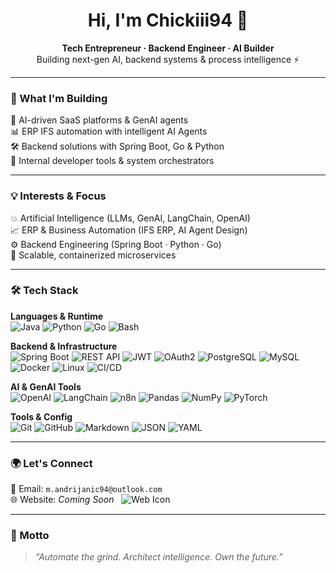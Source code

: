 <h1 align="center">Hi, I'm Chickiii94 👋</h1>

<p align="center">
<b>Tech Entrepreneur · Backend Engineer · AI Builder</b><br/>
  Building next-gen AI, backend systems & process intelligence ⚡️
</p>

---

### 🚀 What I'm Building

🧠 AI-driven SaaS platforms & GenAI agents  
📊 ERP IFS automation with intelligent AI Agents  
🛠 Backend solutions with Spring Boot, Go & Python  
🔄 Internal developer tools & system orchestrators  

---

### 💡 Interests & Focus

💥 Artificial Intelligence (LLMs, GenAI, LangChain, OpenAI)  
📈 ERP & Business Automation (IFS ERP, AI Agent Design)  
⚙️ Backend Engineering (Spring Boot · Python · Go)  
🚀 Scalable, containerized microservices  

---

### 🛠 Tech Stack

**Languages & Runtime**  
![Java](https://img.shields.io/badge/Java-ED8B00?style=for-the-badge&logo=java&logoColor=white)
![Python](https://img.shields.io/badge/Python-3776AB?style=for-the-badge&logo=python&logoColor=white)
![Go](https://img.shields.io/badge/Go-00ADD8?style=for-the-badge&logo=go&logoColor=white)
![Bash](https://img.shields.io/badge/Bash-121011?style=for-the-badge&logo=gnu-bash&logoColor=white)

**Backend & Infrastructure**  
![Spring Boot](https://img.shields.io/badge/Spring_Boot-6DB33F?style=for-the-badge&logo=spring-boot&logoColor=white)
![REST API](https://img.shields.io/badge/REST_API-FF6F61?style=for-the-badge&logo=api&logoColor=white)
![JWT](https://img.shields.io/badge/JWT-000000?style=for-the-badge&logo=jsonwebtokens&logoColor=white)
![OAuth2](https://img.shields.io/badge/OAuth2-8A2BE2?style=for-the-badge)
![PostgreSQL](https://img.shields.io/badge/PostgreSQL-4169E1?style=for-the-badge&logo=postgresql&logoColor=white)
![MySQL](https://img.shields.io/badge/MySQL-4479A1?style=for-the-badge&logo=mysql&logoColor=white)
![Docker](https://img.shields.io/badge/Docker-2496ED?style=for-the-badge&logo=docker&logoColor=white)
![Linux](https://img.shields.io/badge/Linux-FCC624?style=for-the-badge&logo=linux&logoColor=black)
![CI/CD](https://img.shields.io/badge/GitHub_Actions-2088FF?style=for-the-badge&logo=github-actions&logoColor=white)

**AI & GenAI Tools**  
![OpenAI](https://img.shields.io/badge/OpenAI-412991?style=for-the-badge&logo=openai&logoColor=white)
![LangChain](https://img.shields.io/badge/LangChain-2f2f2f?style=for-the-badge)
![n8n](https://img.shields.io/badge/n8n-FE652F?style=for-the-badge&logo=n8n&logoColor=white)
![Pandas](https://img.shields.io/badge/Pandas-150458?style=for-the-badge&logo=pandas&logoColor=white)
![NumPy](https://img.shields.io/badge/Numpy-013243?style=for-the-badge&logo=numpy&logoColor=white)
![PyTorch](https://img.shields.io/badge/PyTorch-EE4C2C?style=for-the-badge&logo=pytorch&logoColor=white)

**Tools & Config**  
![Git](https://img.shields.io/badge/Git-F05032?style=for-the-badge&logo=git&logoColor=white)
![GitHub](https://img.shields.io/badge/GitHub-181717?style=for-the-badge&logo=github&logoColor=white)
![Markdown](https://img.shields.io/badge/Markdown-000000?style=for-the-badge&logo=markdown&logoColor=white)
![JSON](https://img.shields.io/badge/JSON-000000?style=for-the-badge&logo=json&logoColor=white)
![YAML](https://img.shields.io/badge/YAML-000000?style=for-the-badge&logo=yaml&logoColor=white)

---

### 🌍 Let's Connect

📧 Email: `m.andrijanic94@outlook.com`  
🌐 Website: *Coming Soon* &nbsp;&nbsp;![Web Icon](https://img.shields.io/badge/Website-Under_Construction-ffcc00?style=flat&logo=google-chrome&logoColor=black)

---

### 💬 Motto

> *“Automate the grind. Architect intelligence. Own the future.”*
